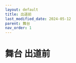 ```yaml
---
layout: default
title: 出道前
last_modified_date: 2024-05-12
parent: 舞台
nav_order: 1
---
```


# 舞台 出道前
